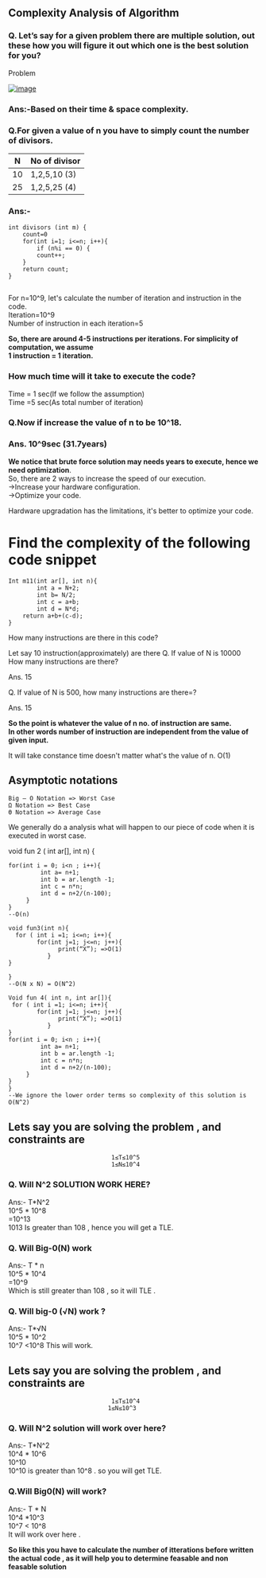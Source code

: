  
## Complexity Analysis of Algorithm
### Q. Let’s say for a given problem there are multiple solution, out these how you will figure it out which one is the best solution for you?
 
Problem
 
[![image](https://www.linkpicture.com/q/Screenshot-331_1.png)](https://www.linkpicture.com/view.php?img=LPic631a44fc05c9a1306707651)
 
### Ans:-Based on their time & space complexity.
 
### Q.For given a value of n you have to simply count the number of divisors.  
 
| N     | No of divisor |
| ----------- | ----------- |
| 10     |  1,2,5,10 (3)        |
| 25   |  1,2,5,25 (4)     |
 
### Ans:-
```
int divisors (int m) {
    count=0
    for(int i=1; i<=n; i++){
        if (n%i == 0) {
        count++;
    }
    return count;
}
 
```
 
 
For n=10^9, let's calculate the number of iteration and instruction in the code.    
Iteration=10^9  
Number of instruction in each iteration=5  
 
**So, there are around 4-5 instructions per iterations.
For simplicity of computation, we assume  
1 instruction = 1 iteration.**  
 
### How much time will it take to execute the code?
 
Time = 1 sec(If we follow the assumption)  
Time =5 sec(As total number of iteration)  
### Q.Now if increase the value of n to be 10^18.  
 
### Ans. 10^9sec (31.7years)
 
 
**We notice that brute force solution may needs years to execute, hence we need optimization**.  
So, there are 2 ways to increase the speed of our execution.  
->Increase your hardware configuration.    
->Optimize your code.  
 
Hardware upgradation has the limitations, it's better to optimize your code.
 
# Find the complexity of the following code snippet  
~~~
Int m11(int ar[], int n){
        int a = N+2;
        int b= N/2;
        int c = a+b;
        int d = N*d;
    return a+b+(c-d);
}  
~~~
How many instructions are there in this code?  
 
Let say 10 instruction(approximately) are there
Q. If value of N is 10000    
How many instructions are there?
 
Ans. 15  
 
Q. If value of N is 500,  how many instructions are there=?  
 
Ans. 15
 
**__So the point is whatever the value of n no. of instruction are same.  
In other words number of instruction are independent from the value of given input.__**
 
It will take constance time doesn't matter what's the value of n. O(1)  
## Asymptotic notations
    Big – O Notation => Worst Case
    Ω Notation => Best Case
    ϴ Notation => Average Case
We generally do a analysis what will happen to our piece of code when it is executed in worst case.
 
 
void fun 2 ( int ar[], int n) {
~~~
for(int i = 0; i<n ; i++){
         int a= n+1;
         int b = ar.length -1;
         int c = n*n;
         int d = n+2/(n-100);
     }
}
--O(n)
~~~
~~~
void fun3(int n){
  for ( int i =1; i<=n; i++){
        for(int j=1; j<=n; j++){
              print(“X”); =>O(1)
           }
}
 
}
--O(N x N) = O(N^2)
~~~
~~~
Void fun 4( int n, int ar[]){
 for ( int i =1; i<=n; i++){
        for(int j=1; j<=n; j++){
              print(“X”); =>O(1)
           }
}
for(int i = 0; i<n ; i++){
         int a= n+1;
         int b = ar.length -1;
         int c = n*n;
         int d = n+2/(n-100);
     }
}
}
--We ignore the lower order terms so complexity of this solution is O(N^2)
~~~
 
## Lets say you are solving the problem , and constraints are
                                 1≤T≤10^5
                                 1≤N≤10^4
### Q. Will N^2 SOLUTION WORK HERE?
Ans:- T*N^2  
10^5 * 10^8  
=10^13  
1013 Is greater than 108  , hence you will get a TLE.  
### Q. Will Big-0(N) work  
Ans:- T * n    
10^5 * 10^4  
=10^9  
Which is still greater than 108 , so it will TLE .  
 
### Q. Will big-0 (√N) work ?
Ans:- T*√N  
 10^5 * 10^2  
10^7 <10^8
This will work.
## Lets say you are solving the problem , and constraints are
 
                                 1≤T≤10^4
                                1≤N≤10^3
### Q. Will N^2 solution will work over here?
Ans:- T*N^2  
10^4 * 10^6  
10^10  
10^10  is greater than 10^8 . so you will get TLE.
 
### Q.Will Big0(N) will work?
 Ans:- T * N  
10^4 *10^3  
10^7 < 10^8    
It will work over here .  
 
**So like this you have to calculate the number of itterations before written the actual code , as it will help you to determine feasable and non feasable solution**
 

